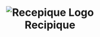 <h1 align="center">
  	<img  src="img/thumbnail.png" alt="Recepique Logo" /> 
   <br>
  Recipique
</h1>
